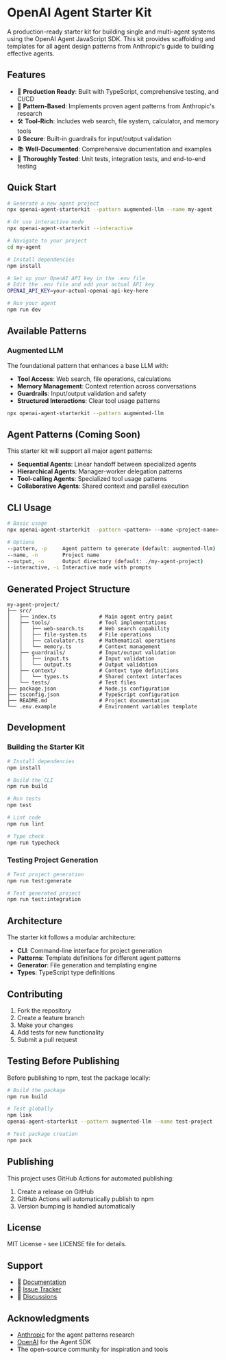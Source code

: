 # OpenAI Agent Starter Kit

A production-ready starter kit for building single and multi-agent systems using the OpenAI Agent JavaScript SDK. This kit provides scaffolding and templates for all agent design patterns from Anthropic's guide to building effective agents.

## Features

- 🚀 **Production Ready**: Built with TypeScript, comprehensive testing, and CI/CD
- 🎯 **Pattern-Based**: Implements proven agent patterns from Anthropic's research
- 🛠️ **Tool-Rich**: Includes web search, file system, calculator, and memory tools
- 🔒 **Secure**: Built-in guardrails for input/output validation
- 📚 **Well-Documented**: Comprehensive documentation and examples
- 🧪 **Thoroughly Tested**: Unit tests, integration tests, and end-to-end testing

## Quick Start

```bash
# Generate a new agent project
npx openai-agent-starterkit --pattern augmented-llm --name my-agent

# Or use interactive mode
npx openai-agent-starterkit --interactive

# Navigate to your project
cd my-agent

# Install dependencies
npm install

# Set up your OpenAI API key in the .env file
# Edit the .env file and add your actual API key
OPENAI_API_KEY=your-actual-openai-api-key-here

# Run your agent
npm run dev
```

## Available Patterns

### Augmented LLM
The foundational pattern that enhances a base LLM with:
- **Tool Access**: Web search, file operations, calculations
- **Memory Management**: Context retention across conversations
- **Guardrails**: Input/output validation and safety
- **Structured Interactions**: Clear tool usage patterns

```bash
npx openai-agent-starterkit --pattern augmented-llm
```

## Agent Patterns (Coming Soon)

This starter kit will support all major agent patterns:

- **Sequential Agents**: Linear handoff between specialized agents
- **Hierarchical Agents**: Manager-worker delegation patterns
- **Tool-calling Agents**: Specialized tool usage patterns
- **Collaborative Agents**: Shared context and parallel execution

## CLI Usage

```bash
# Basic usage
npx openai-agent-starterkit --pattern <pattern> --name <project-name>

# Options
--pattern, -p     Agent pattern to generate (default: augmented-llm)
--name, -n        Project name
--output, -o      Output directory (default: ./my-agent-project)
--interactive, -i Interactive mode with prompts
```

## Generated Project Structure

```
my-agent-project/
├── src/
│   ├── index.ts              # Main agent entry point
│   ├── tools/                # Tool implementations
│   │   ├── web-search.ts     # Web search capability
│   │   ├── file-system.ts    # File operations
│   │   ├── calculator.ts     # Mathematical operations
│   │   └── memory.ts         # Context management
│   ├── guardrails/           # Input/output validation
│   │   ├── input.ts          # Input validation
│   │   └── output.ts         # Output validation
│   ├── context/              # Context type definitions
│   │   └── types.ts          # Shared context interfaces
│   └── tests/                # Test files
├── package.json              # Node.js configuration
├── tsconfig.json             # TypeScript configuration
├── README.md                 # Project documentation
└── .env.example              # Environment variables template
```

## Development

### Building the Starter Kit

```bash
# Install dependencies
npm install

# Build the CLI
npm run build

# Run tests
npm test

# Lint code
npm run lint

# Type check
npm run typecheck
```

### Testing Project Generation

```bash
# Test project generation
npm run test:generate

# Test generated project
npm run test:integration
```

## Architecture

The starter kit follows a modular architecture:

- **CLI**: Command-line interface for project generation
- **Patterns**: Template definitions for different agent patterns
- **Generator**: File generation and templating engine
- **Types**: TypeScript type definitions

## Contributing

1. Fork the repository
2. Create a feature branch
3. Make your changes
4. Add tests for new functionality
5. Submit a pull request

## Testing Before Publishing

Before publishing to npm, test the package locally:

```bash
# Build the package
npm run build

# Test globally
npm link
openai-agent-starterkit --pattern augmented-llm --name test-project

# Test package creation
npm pack
```

## Publishing

This project uses GitHub Actions for automated publishing:

1. Create a release on GitHub
2. GitHub Actions will automatically publish to npm
3. Version bumping is handled automatically

## License

MIT License - see LICENSE file for details.

## Support

- 📖 [Documentation](./docs/)
- 🐛 [Issue Tracker](https://github.com/your-org/openai-agent-starterkit/issues)
- 💬 [Discussions](https://github.com/your-org/openai-agent-starterkit/discussions)

## Acknowledgments

- [Anthropic](https://anthropic.com) for the agent patterns research
- [OpenAI](https://openai.com) for the Agent SDK
- The open-source community for inspiration and tools
